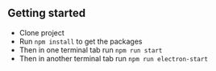 ## Getting started

- Clone project
- Run `npm install` to get the packages
- Then in one terminal tab run `npm run start`
- Then in another terminal tab run `npm run electron-start`
